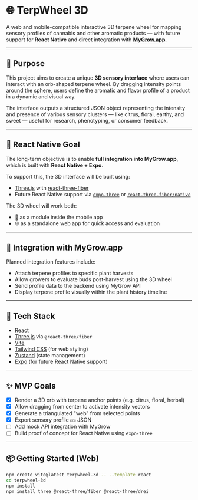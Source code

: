 # 🌐 TerpWheel 3D

A web and mobile-compatible interactive 3D terpene wheel for mapping sensory profiles of cannabis and other aromatic products — with future support for **React Native** and direct integration with **[MyGrow.app](https://mygrow.app)**.

---

## 🎯 Purpose

This project aims to create a unique **3D sensory interface** where users can interact with an orb-shaped terpene wheel. By dragging intensity points around the sphere, users define the aromatic and flavor profile of a product in a dynamic and visual way.

The interface outputs a structured JSON object representing the intensity and presence of various sensory clusters — like citrus, floral, earthy, and sweet — useful for research, phenotyping, or consumer feedback.

---

## 📲 React Native Goal

The long-term objective is to enable **full integration into MyGrow.app**, which is built with **React Native + Expo**.

To support this, the 3D interface will be built using:
- [Three.js](https://threejs.org/) with [react-three-fiber](https://github.com/pmndrs/react-three-fiber)
- Future React Native support via [`expo-three`](https://github.com/expo/expo-three) or [`react-three-fiber/native`](https://github.com/pmndrs/react-three-fiber/blob/main/packages/fiber/README.md#react-native)

The 3D wheel will work both:
- 📱 as a module inside the mobile app
- 🌐 as a standalone web app for quick access and evaluation

---

## 🔄 Integration with MyGrow.app

Planned integration features include:
- Attach terpene profiles to specific plant harvests
- Allow growers to evaluate buds post-harvest using the 3D wheel
- Send profile data to the backend using MyGrow API
- Display terpene profile visually within the plant history timeline

---

## 🧱 Tech Stack

- [React](https://react.dev/)
- [Three.js](https://threejs.org/) via `@react-three/fiber`
- [Vite](https://vitejs.dev/)
- [Tailwind CSS](https://tailwindcss.com/) (for web styling)
- [Zustand](https://github.com/pmndrs/zustand) (state management)
- [Expo](https://expo.dev/) (for future React Native support)

---

## ✨ MVP Goals

- [x] Render a 3D orb with terpene anchor points (e.g. citrus, floral, herbal)
- [x] Allow dragging from center to activate intensity vectors
- [x] Generate a triangulated "web" from selected points
- [x] Export sensory profile as JSON
- [ ] Add mock API integration with MyGrow
- [ ] Build proof of concept for React Native using `expo-three`

---

## 📦 Getting Started (Web)

```bash
npm create vite@latest terpwheel-3d -- --template react
cd terpwheel-3d
npm install
npm install three @react-three/fiber @react-three/drei
